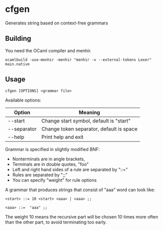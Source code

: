 cfgen
=====

Generates string based on context-free grammars

## Building

You need the OCaml compiler and menhir.

```
ocamlbuild -use-menhir -menhir "menhir -v --external-tokens Lexer" main.native
```

## Usage

```
cfgen [OPTIONS] <grammar file>
```

Available options:

| Option               | Meaning                                      |
| -------------------- | ---------------------------------------------|
| --start <string>     | Change start symbol, default is "start"      |
| --separator <string> | Change token separator, default is space     |
| --help               | Print help and exit                          |

Grammar is specified in slightly modified BNF:
* Nonterminals are in angle brackets, <foo>
* Terminals are in double quotes, "foo"
* Left and right hand sides of a rule are separated by "::="
* Rules are separated by ";;"
* You can specify "weight" for rule options

A grammar that produces strings that consist of "aaa" word can look like:

```
<start> ::= 10 <start> <aaa> | <aaa> ;;

<aaa> ::=  "aaa" ;;
```

The weight 10 means the recursive part will be chosen 10 times more often than
the other part, to avoid terminating too early.
